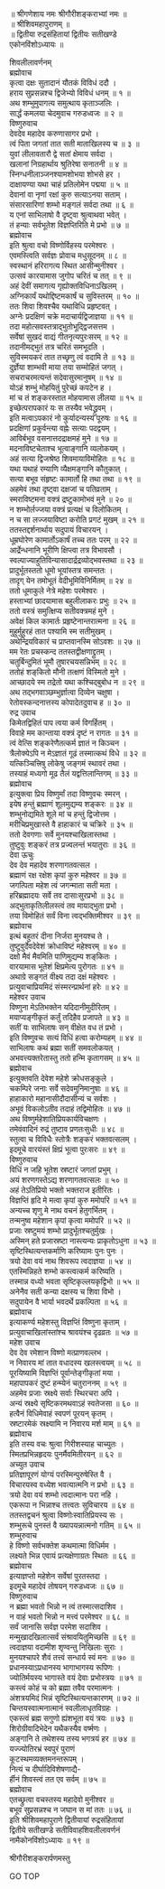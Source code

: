 
  
॥ श्रीगणेशाय नमः श्रीगौरीशङ्कराभ्यां नमः ॥  
॥ श्रीशिवमहापुराणम् ॥  
॥ द्वितीया रुद्रसंहितायां द्वितीयः सतीखण्डे  
एकोनविंशोऽध्यायः ॥  
  
शिवलीलावर्णनम्  
ब्रह्मोवाच  
कृत्वा दक्षः सुतादानं यौतकं विविधं ददौ ।  
हराय सुप्रसन्नश्च द्विजेभ्यो विविधं धनम् ॥ १ ॥  
अथ शम्भुमुपागत्य समुत्थाय कृताञ्जलिः ।  
सार्द्धं कमलया चेदमुवाच गरुडध्वजः ॥ २ ॥  
विष्णुरुवाच  
देवदेव महादेव करुणासागर प्रभो ।  
त्वं पिता जगतां तात सती माताखिलस्य च ॥ ३ ॥  
युवां लीलावतारौ द्वे सतां क्षेमाय सर्वदा ।  
खलानां निग्रहार्थाय श्रुतिरेषा सनातनी ॥ ४ ॥  
स्निग्धनीलाञ्जनश्यामशोभया शोभसे हर ।  
दाक्षायण्या यथा चाहं प्रतिलोमेन पद्मया ॥ ५ ॥  
देवानां वा नृणां रक्षां कुरु सत्याऽनया सताम् ।  
संसारसारिणां शम्भो मङ्‌गलं सर्वदा तथा ॥ ६ ॥  
य एनां साभिलाषो वै दृष्ट्वा श्रुत्वाथवा भवेत् ।  
तं हन्याः सर्वभूतेश विज्ञप्तिरिति मे प्रभो ॥ ७ ॥  
ब्रह्मोवाच  
इति श्रुत्वा वचो विष्णोर्विहस्य परमेश्वरः ।  
एवमस्त्विति सर्वज्ञः प्रोवाच मधुसूदनम् ॥ ८ ॥  
स्वस्थानं हरिरागत्य स्थित आसीन्मुनीश्वर ।  
उत्सवं कारयामास जुगोप चरितं च तत् ॥ ९ ॥  
अहं देवीं समागत्य गृह्योक्तविधिनाऽखिलम् ।  
अग्निकार्यं यथोद्दिष्टमकार्षं च सुविस्तरम् ॥ १० ॥  
ततः शिवा शिवश्चैव यथाविधि प्रहृष्टवत् ।  
अग्नेः प्रदक्षिणं चक्रे मदाचार्यद्विजाज्ञया ॥ ११ ॥  
तदा महोत्सवस्तत्राद्‌भुतोभूद्द्विजसत्तम ।  
सर्वेषां सुखदं वाद्यं गीतनृत्यपुरःसरम् ॥ १२ ॥  
तदानीमद्‌भुतं तत्र चरितं समभूदति ।  
सुविस्मयकरं तात तच्छृणु त्वं वदामि ते ॥ १३ ॥  
दुर्ज्ञेया शाम्भवी माया तया सम्मोहितं जगत् ।  
सचराचरमत्यन्तं सदेवासुरमानुषम् ॥ १४ ॥  
योऽहं शम्भुं मोहयितुं पुरेच्छं कपटेन ह ।  
मां च तं शङ्‌करस्तात मोहयामास लीलया ॥ १५ ॥  
इच्छेत्परापकारं यः स तस्यैव भवेद्ध्रुवम् ।  
इति मत्वाऽपकारं नो कुर्यादन्यस्य पूरुषः ॥ १६ ॥  
प्रदक्षिणां प्रकुर्वन्त्या वह्नेः सत्याः पदद्वयम् ।  
आविर्बभूव वसनात्तदद्राक्षमहं मुने ॥ १७ ॥  
मदनाविष्टचेताश्च भूत्वाङ्‌गानि व्यलोकयम् ।  
अहं सत्या द्विजश्रेष्ठ शिवमायाविमोहितः ॥ १८ ॥  
यथा यथाहं रम्याणि व्यैक्षमङ्‌गानि कौतुकात् ।  
सत्या बभूव संहृष्टः कामार्तो हि तथा तथा ॥ १९ ॥  
अहमेवं तथा दृष्ट्वा दक्षजां च पतिव्रताम् ।  
स्मराविष्टमना वक्त्रं द्रष्टुकामोभवं मुने ॥ २० ॥  
न शम्भोर्लज्जया वक्त्रं प्रत्यक्षं च विलोकितम् ।  
न च सा लज्जयाविष्टा करोति प्रगटं मुखम् ॥ २१ ॥  
ततस्तद्दर्शनार्थाय सदुपायं विचारयन् ।  
धूम्रघोरेण कामार्तोऽकार्षं तच्च ततः परम् ॥ २२ ॥  
आर्द्रेन्धनानि भूरीणि क्षिप्त्वा तत्र विभावसौ ।  
स्वल्पाज्याहुतिविन्यासादार्द्रद्रव्योद्‌भवस्तथा ॥ २३ ॥  
प्रादुर्भूतस्ततो धूमो भूयांस्तत्र समन्ततः ।  
तादृग् येन तमोभूतं वेदीभूमिविनिर्मितम् ॥ २४ ॥  
ततो धूमाकुले नेत्रे महेशः परमेश्वरः ।  
हस्ताभ्यां छादयामास बहुलीलाकरः प्रभुः ॥ २५ ॥  
ततो वस्त्रं समुत्क्षिप्य सतीवक्त्रमहं मुने ।  
अवेक्षं किल कामार्तः प्रहृष्टेनान्तरात्मना ॥ २६ ॥  
मुहुर्मुहुरहं तात पश्यामि स्म सतीमुखम् ।  
अथेन्द्रियविकारं च प्राप्तवानस्मि सोऽवशः ॥ २७ ॥  
मम रेतः प्रचस्कन्द ततस्तद्वीक्षणाद्द्रुतम् ।  
चतुर्बिन्दुमितं भूमौ तुषारचयसन्निभम् ॥ २८ ॥  
ततोहं शङ्‌कितो मौनी तत्क्षणं विस्मितो मुने ।  
आच्छादये स्म तद्रेतो यथा कश्चिद्‌बुबोध न ॥ २९ ॥  
अथ तद्‌भगवाञ्छम्भुर्ज्ञात्वा दिव्येन चक्षुषा ।  
रेतोवस्कन्दनात्तस्य कोपादेतदुवाच ह ॥ ३० ॥  
रुद्र उवाच  
किमेतद्विहितं पाप त्वया कर्म विगर्हितम् ।  
विवाहे मम कान्ताया वक्त्रं दृष्टं न रागतः ॥ ३१ ॥  
त्वं वेत्सि शङ्‌करेणैतत्कर्म ज्ञातं न किञ्चन ।  
त्रैलोक्येऽपि न मेऽज्ञातं गूढं तस्मात्कथं विधे ॥ ३२ ॥  
यत्किञ्चित्त्रिषु लोकेषु जङ्‌गमं स्थावरं तथा ।  
तस्याहं मध्यगो मूढ तैलं यद्वत्तिलान्तिगम् ॥ ३३ ॥  
ब्रह्मोवाच  
इत्युक्त्वा प्रिय विष्णुर्मां तदा विष्णुवचः स्मरन् ।  
इयेष हन्तुं ब्रह्माणं शूलमुद्यम्य शङ्‌करः ॥ ३४ ॥  
शम्भुनोद्यमिते शूले मां च हन्तुं द्विजोत्तम ।  
मरीचिप्रमुखास्ते वै हाहाकारं च चक्रिरे ॥ ३५ ॥  
ततो देवगणाः सर्वे मुनयश्चाखिलास्तथा ।  
तुष्टुवुः शङ्‌करं तत्र प्रज्वलन्तं भयातुराः ॥ ३६ ॥  
देवा ऊचुः  
देव देव महादेव शरणागतवत्सल ।  
ब्रह्माणं रक्ष रक्षेश कृपां कुरु महेश्वर ॥ ३७ ॥  
जगत्पिता महेश त्वं जगन्माता सती मता ।  
हरिब्रह्मादयः सर्वे तव दासाःसुरप्रभो ॥ ३८ ॥  
अद्‌भुताकृतिलीलस्त्वं तव मायाद्‌भुता प्रभो ।  
तया विमोहितं सर्वं विना त्वद्‌भक्तिमीश्वर ॥ ३९ ॥  
ब्रह्मोवाच  
इत्थं बहुतरं दीना निर्जरा मुनयश्च ते ।  
तुष्टुवुर्देवदेवेशं क्रोधाविष्टं महेश्वरम् ॥ ४० ॥  
दक्षो मैवं मैवमिति पाणिमुद्यम्य शङ्‌कितः ।  
वारयामास भूतेशं क्षिप्रमेत्य पुरोगतः ॥ ४१ ॥  
अथाग्रे सङ्‌गतं वीक्ष्य तदा दक्षं महेश्वरः ।  
प्रत्युवाचाप्रियमिदं संस्मरन्प्रार्थनां हरेः ॥ ४२ ॥  
महेश्वर उवाच  
विष्णुना मेऽतिभक्तेन यदिदानीमुदीरितम् ।  
मयाप्यङ्‌गीकृतं कर्तुं तदिहैव प्रजापते ॥ ४३ ॥  
सतीं यः साभिलाषः सन् वीक्षेत वध तं प्रभो ।  
इति विष्णुवचः सत्यं विधिं हत्वा करोम्यहम् ॥ ४४ ॥  
साभिलाषः कथं ब्रह्मा सतीं समवलोकयत् ।  
अभवत्त्यक्तरेतास्तु ततो हन्मि कृतागसम् ॥ ४५ ॥  
ब्रह्मोवाच  
इत्युक्तवति देवेश महेशे क्रोधसङ्‌कुले ।  
चकम्पिरे जनाः सर्वे सदेवमुनिमानुषाः ॥ ४६ ॥  
हाहाकारो महानासीदौदासीन्यं च सर्वशः ।  
अभूवं विकलोऽतीव तदाहं तद्विमोहितः ॥ ४७ ॥  
अथ विष्णुर्महेशातिप्रियकार्यविचक्षणः ।  
तमेवंवादिनं रुद्रं तुष्टाव प्रणतःसुधीः ॥ ४८ ॥  
स्तुत्वा च विविधैः स्तोत्रैः शङ्‌करं भक्तवत्सलम् ।  
इदमूचे वारयंस्तं क्षिप्रं भूत्वा पुरःसरः ॥ ४९ ॥  
विष्णुरुवाच  
विधिं न जहि भूतेश स्रष्टारं जगतां प्रभुम् ।  
अयं शरणगस्तेऽद्य शरणागतवत्सलः ॥ ५० ॥  
अहं तेऽतिप्रियो भक्तो भक्तराज इतीरितः ।  
विज्ञप्तिं हृदि मे मत्वा कृपां कुरु ममोपरि ॥ ५१ ॥  
अन्यच्च शृणु मे नाथ वचनं हेतुगर्भितम् ।  
तन्मनुष्व महेशान कृपां कृत्वा ममोपरि ॥ ५२ ॥  
प्रजाः स्रष्टुमयं शम्भो प्रादुर्भूतश्चतुर्मुखः ।  
अस्मिन् हते प्रजास्रष्टा नास्त्यन्यः प्राकृतोऽधुना ॥ ५३ ॥  
सृष्टिस्थित्यन्तकर्माणि करिष्यामः पुनः पुनः ।  
त्रयो देवा वयं नाथ शिवरूप त्वदाज्ञया ॥ ५४ ॥  
एतस्मिन्निहते शम्भो कस्त्वत्कर्म करिष्यति ।  
तस्मान्न वध्यो भवता सृष्टिकृल्लयकृद्विभो ॥ ५५ ॥  
अनेनैव सती कन्या दक्षस्य च शिवा विभो ।  
सदुपायेन वै भार्या भवदर्थे प्रकल्पिता ॥ ५६ ॥  
ब्रह्मोवाच  
इत्याकर्ण्य महेशस्तु विज्ञप्तिं विष्णुना कृताम् ।  
प्रत्युवाचाखिलांस्तांश्च श्रावयंश्च दृढव्रतः ॥ ५७ ॥  
महेश उवाच  
देव देव रमेशान विष्णो मत्प्राणवल्लभ ।  
न निवारय मां तात वधादस्य खलस्त्वयम् ॥ ५८ ॥  
पूरयिष्यामि विज्ञप्तिं पूर्वान्तेङ्‌गीकृतां मया ।  
महापापकरं दुष्टं हन्म्येनं चतुराननम् ॥ ५९ ॥  
अहमेव प्रजाः स्रक्ष्ये सर्वाः स्थिरचरा अपि ।  
अन्यं स्रक्ष्ये सृष्टिकरमथवाऽहं स्वतेजसा ॥ ६० ॥  
हत्वैनं विधिमेवाहं स्वपणं पूरयन् कृतम् ।  
स्रष्टारमेकं स्रक्ष्यामि न निवारय मर्श माम् ॥ ६१ ॥  
ब्रह्मोवाच  
इति तस्य वचः श्रुत्वा गिरीशस्याह चाच्युतः ।  
स्मितप्रभिन्नहृदयः पुनर्मैवमितीरयन् ॥ ६२ ॥  
अच्युत उवाच  
प्रतिज्ञापूरणं योग्यं परस्मिन्पुरुषेस्ति वै ।  
विचारयस्व वध्येश भवत्यात्मनि न प्रभो ॥ ६३ ॥  
त्रयो देवा वयं शम्भो त्वदात्मानः परा नहि ।  
एकरूपा न भिन्नाश्च तत्त्वतः सुविचारय ॥ ६४ ॥  
ततस्तद्वचनं श्रुत्वा विष्णोःस्वातिप्रियस्य सः ।  
शम्भुरूचे पुनस्तं वै ख्यापयन्नात्मनो गतिम् ॥ ६५ ॥  
शम्भुरुवाच  
हे विष्णो सर्वभक्तेश कथमात्मा विधिर्मम ।  
लक्ष्यते भिन्न एवायं प्रत्यक्षेणाग्रतः स्थितः ॥ ६६ ॥  
ब्रह्मोवाच  
इत्याज्ञप्तो महेशेन सर्वेषां पुरतस्तदा ।  
इदमूचे महादेवं तोषयन् गरुडध्वजः ॥ ६७ ॥  
विष्णुरुवाच  
न ब्रह्मा भवतो भिन्नो न त्वं तस्मात्सदाशिव ।  
न वाहं भवतो भिन्नो न मत्त्वं परमेश्वर ॥ ६८ ॥  
सर्वं जानासि सर्वज्ञ परमेश सदाशिव ।  
मन्मुखादखिलात्सर्वं संश्रावयितुमिच्छसि ॥ ६९ ॥  
त्वदाज्ञया वदामीश शृण्वन्तु निखिलाः सुराः ।  
मुनयश्चापरे शैवं तत्त्वं सन्धार्य स्वं मनः ॥ ७० ॥  
प्रधानस्याऽप्रधानस्य भागाभागस्य रूपिणः ।  
ज्योतिर्मयस्य भागास्ते वयं देवाः प्रभोस्त्रयः ॥ ७१ ॥  
कस्त्वं कोहं च को ब्रह्मा तवैव परमात्मनः ।  
अंशत्रयमिदं भिन्नं सृष्टिस्थित्यन्तकारणम् ॥ ७२ ॥  
चिन्तयस्वात्मनात्मानं स्वलीलाधृतविग्रहः ।  
एकस्त्वं ब्रह्म सगुणो ह्यंशभूता वयं त्रयः ॥ ७३ ॥  
शिरोग्रीवादिभेदेन यथैकस्यैव वर्ष्मणः ।  
अङ्‌गानि ते तथेशस्य तस्य भगत्रयं हर ॥ ७४ ॥  
यज्ज्योतिरभ्रं स्वपुरं पुराणं  
     कूटस्थमव्यक्तमनन्तरूपम् ।  
नित्यं च दीर्घादिविशेषणाद्यै-  
     र्हीनं शिवस्त्वं तत एव सर्वम् ॥ ७५ ॥  
ब्रह्मोवाच  
एतच्छ्रुत्वा वचस्तस्य महादेवो मुनीश्वर ॥  
बभूव सुप्रसन्नश्च न जघान स मां ततः ॥ ७६ ॥  
इति श्रीशिवमहापुराणे द्वितीयायां रुद्रसंहितायां  
द्वितीये सतीखण्डे सतीविवाहशिवलीलावर्णनं  
नामैकोनविंशोऽध्यायः ॥ १९ ॥  
  
  
श्रीगौरीशङ्करार्पणमस्तु  
  
GO TOP
